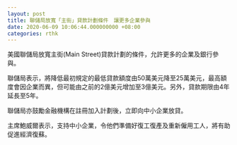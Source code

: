 ```yaml
---
layout: post
title: 聯儲局放寬「主街」貸款計劃條件　讓更多企業參與
date: 2020-06-09 10:06:44.000000000 +08:00
categories: rthk
---
```


美國聯儲局放寬主街(Main Street)貸款計劃的條件，允許更多的企業及銀行參與。

聯儲局表示，將降低最初規定的最低貸款額度由50萬美元降至25萬美元，最高額度會因企業而異，但可能由之前的2億美元增加至3億美元。另外，貸款期限由4年延長至5年。

聯儲局亦鼓勵金融機構在註冊加入計劃後，立即向中小企業放貸。

主席鮑威爾表示，支持中小企業，令他們準備好復工復產及重新僱用工人，將有助促進經濟復蘇。
